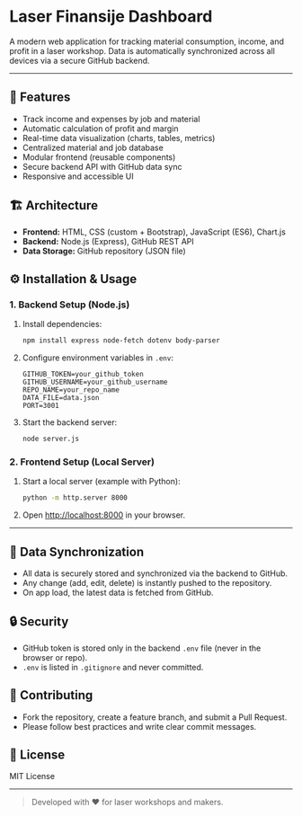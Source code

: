 # Laser Finansije Dashboard

A modern web application for tracking material consumption, income, and profit in a laser workshop. Data is automatically synchronized across all devices via a secure GitHub backend.

---

## 🚀 Features
- Track income and expenses by job and material
- Automatic calculation of profit and margin
- Real-time data visualization (charts, tables, metrics)
- Centralized material and job database
- Modular frontend (reusable components)
- Secure backend API with GitHub data sync
- Responsive and accessible UI

## 🏗️ Architecture
- **Frontend:** HTML, CSS (custom + Bootstrap), JavaScript (ES6), Chart.js
- **Backend:** Node.js (Express), GitHub REST API
- **Data Storage:** GitHub repository (JSON file)

## ⚙️ Installation & Usage

### 1. Backend Setup (Node.js)
1. Install dependencies:
   ```bash
   npm install express node-fetch dotenv body-parser
   ```
2. Configure environment variables in `.env`:
   ```env
   GITHUB_TOKEN=your_github_token
   GITHUB_USERNAME=your_github_username
   REPO_NAME=your_repo_name
   DATA_FILE=data.json
   PORT=3001
   ```
3. Start the backend server:
   ```bash
   node server.js
   ```

### 2. Frontend Setup (Local Server)
1. Start a local server (example with Python):
   ```bash
   python -m http.server 8000
   ```
2. Open [http://localhost:8000](http://localhost:8000) in your browser.

---

## 🔄 Data Synchronization
- All data is securely stored and synchronized via the backend to GitHub.
- Any change (add, edit, delete) is instantly pushed to the repository.
- On app load, the latest data is fetched from GitHub.

## 🔒 Security
- GitHub token is stored only in the backend `.env` file (never in the browser or repo).
- `.env` is listed in `.gitignore` and never committed.

## 🤝 Contributing
- Fork the repository, create a feature branch, and submit a Pull Request.
- Please follow best practices and write clear commit messages.

## 📄 License
MIT License

---

> Developed with ❤️ for laser workshops and makers.
